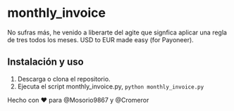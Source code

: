 # monthly_invoice
No sufras más, he venido a liberarte del agite que signfica aplicar una regla de tres todos los meses. USD to EUR made easy (for Payoneer).

## Instalación y uso
1. Descarga o clona el repositorio.
1. Ejecuta el script monthly_invoice.py, `python monthly_invoice.py`

Hecho con ❤️ para @Mosorio9867 y @Cromeror
